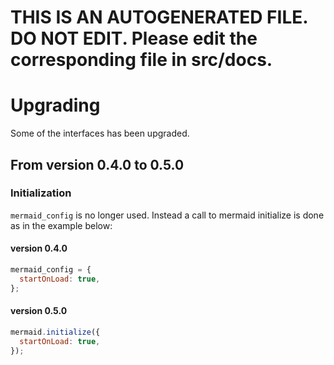 # THIS IS AN AUTOGENERATED FILE. DO NOT EDIT. Please edit the corresponding file in src/docs.

# Upgrading

Some of the interfaces has been upgraded.

## From version 0.4.0 to 0.5.0

### Initialization

`mermaid_config` is no longer used. Instead a call to mermaid initialize is done as in the example below:

#### version 0.4.0

```javascript
mermaid_config = {
  startOnLoad: true,
};
```

#### version 0.5.0

```javascript
mermaid.initialize({
  startOnLoad: true,
});
```
